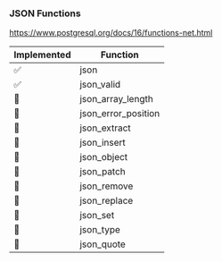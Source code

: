 ### JSON Functions
https://www.postgresql.org/docs/16/functions-net.html

| Implemented | Function            | 
|-------------|---------------------|
| ✅︎          | json                | 
| ✅︎          | json_valid          | 
| 🚧︎︎        | json_array_length   | 
| 🚧︎         | json_error_position | 
| 🚧︎         | json_extract        | 
| 🚧︎︎        | json_insert         | 
| 🚧︎︎        | json_object         | 
| 🚧︎︎        | json_patch          | 
| 🚧︎         | json_remove         | 
| 🚧︎︎        | json_replace        | 
| 🚧︎         | json_set            | 
| 🚧︎︎        | json_type           | 
| 🚧︎︎        | json_quote          | 